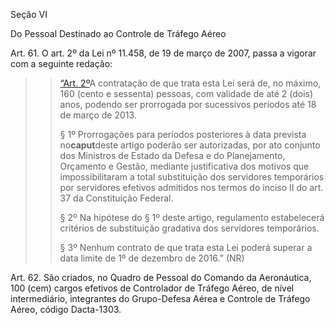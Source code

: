 Seção VI

Do Pessoal Destinado ao Controle de Tráfego Aéreo

Art. 61. O art. 2º da Lei nº 11.458, de 19 de março de 2007, passa a vigorar com a seguinte redação:

> > [“Art. 2º](http://www.planalto.gov.br/ccivil_03/_Ato2007-2010/2007/Lei/L11458.htm#art2...)A contratação de que trata esta Lei será de, no máximo, 160 \(cento e sessenta\) pessoas, com validade de até 2 \(dois\) anos, podendo ser prorrogada por sucessivos períodos até 18 de março de 2013.
> >
> > § 1º Prorrogações para períodos posteriores à data prevista no**caput**deste artigo poderão ser autorizadas, por ato conjunto dos Ministros de Estado da Defesa e do Planejamento, Orçamento e Gestão, mediante justificativa dos motivos que impossibilitaram a total substituição dos servidores temporários por servidores efetivos admitidos nos termos do inciso II do art. 37 da Constituição Federal.
> >
> > § 2º Na hipótese do § 1º deste artigo, regulamento estabelecerá critérios de substituição gradativa dos servidores temporários.
> >
> > § 3º Nenhum contrato de que trata esta Lei poderá superar a data limite de 1º de dezembro de 2016.” \(NR\)

Art. 62. São criados, no Quadro de Pessoal do Comando da Aeronáutica, 100 \(cem\) cargos efetivos de Controlador de Tráfego Aéreo, de nível intermediário, integrantes do Grupo-Defesa Aérea e Controle de Tráfego Aéreo, código Dacta-1303.

